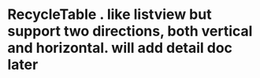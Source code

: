 # RecycleTable .  like listview but support two directions, both vertical and horizontal. will add detail doc later

